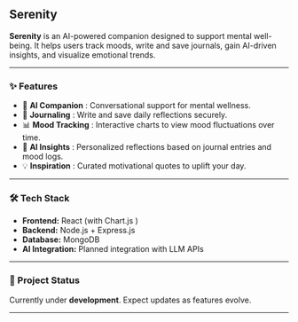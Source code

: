 

## Serenity

**Serenity** is an AI-powered companion designed to support mental well-being.
It helps users track moods, write and save journals, gain AI-driven insights, and visualize emotional trends.

---

### ✨ Features

* 🧘 **AI Companion** : Conversational support for mental wellness.
* 📓 **Journaling** : Write and save daily reflections securely.
* 📊 **Mood Tracking** : Interactive charts to view mood fluctuations over time.
* 🤖 **AI Insights** : Personalized reflections based on journal entries and mood logs.
* 💡 **Inspiration** : Curated motivational quotes to uplift your day.

---

### 🛠️ Tech Stack

* **Frontend:** React (with Chart.js )
* **Backend:** Node.js + Express.js
* **Database:** MongoDB
* **AI Integration:** Planned integration with LLM APIs

---

### 🚧 Project Status

Currently under **development**.
Expect updates as features evolve.

---

